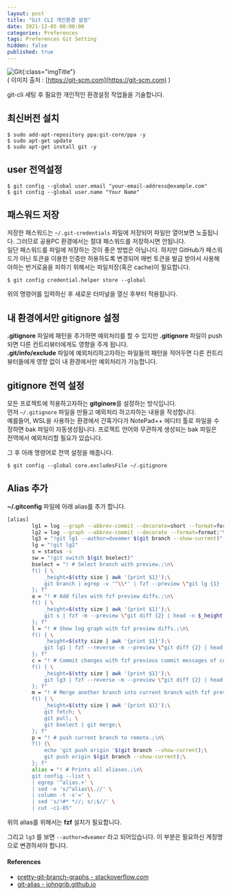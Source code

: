 ```yaml
---
layout: post
title: "Git CLI 개인환경 설정"
date: 2021-12-05 00:00:00
categories: Preferences
tags: Preferences Git Setting
hidden: false
published: true
---
```


![Git](https://git-scm.com/images/logo@2x.png){:class="imgTitle"}  
( 이미지 출처 : [https://git-scm.com](https://git-scm.com) )  

git-cli 세팅 후 필요한 개인적인 환경설정 작업들을 기술합니다.  

<!--more-->

## 최신버전 설치

~~~terminal
$ sudo add-apt-repository ppa:git-core/ppa -y
$ sudo apt-get update
$ sudo apt-get install git -y
~~~

## user 전역설정

~~~terminal
$ git config --global user.email "your-email-address@example.com"
$ git config --global user.name "Your Name"
~~~


## 패스워드 저장

저장한 패스워드는 ```~/.git-credentials``` 파일에 저장되어 파일만 열어보면 노출됩니다. 그러므로 공용PC 환경에서는 절대 패스워드를 저장하시면 안됩니다.  
일단 패스워드를 파일에 저장하는 것이 좋은 방법은 아닙니다. 하지만 GitHub가 패스워드가 아닌 토큰을 이용한 인증만 허용하도록 변경되어 매번 토큰을 발급 받아서 사용해야하는 번거로움을 피하기 위해서는 파일저장(혹은 cache)이 필요합니다.

~~~terminal
$ git config credential.helper store --global
~~~

위의 명령어를 입력하신 후 새로운 터미널을 열신 후부터 적용됩니다.  

## 내 환경에서만 gitignore 설정

**.gitignore** 파일에 패턴을 추가하면 예외처리를 할 수 있지만 **.gitignore** 파일이 push되면 다른 컨트리뷰터에게도 영향을 주게 됩니다.  
**.git/info/exclude** 파일에 예외처리하고자하는 파일들의 패턴을 적어두면 다른 컨트리뷰터들에게 영향 없이 내 환경에서만 예외처리가 가능합니다.  

## gitignore 전역 설정

모든 프로젝트에 적용하고자하는 **gitginore**를 설정하는 방식입니다.  
먼저 ```~/.gitignore``` 파일을 만들고 예외처리 하고자하는 내용을 작성합니다.  
예를들어, WSL을 사용하는 환경에서 간혹가다가 NotePad++ 에디터 툴로 파일을 수정하면 bak 파일이 자동생성됩니다. 프로젝트 언어와 무관하게 생성되는 bak 파일은 전역에서 예외처리할 필요가 있습니다.  

그 후 아래 명령어로 전역 설정을 해줍니다.  

~~~terminal
$ git config --global core.excludesFile ~/.gitignore
~~~



## Alias 추가 

**~/.gitconfig** 파일에 아래 alias를 추가 합니다.

~~~bash
[alias]
        lg1 = log --graph --abbrev-commit --decorate=short --format=format:'%C(bold blue)%h%C(reset) - %C(bold green)(%ar)%C(reset) - %C(white)%s%C(reset) %C(dim white)- %an%C(reset)%C(bold yellow)%d%C(reset)' --all
        lg2 = log --graph --abbrev-commit --decorate --format=format:'%C(bold blue)%h%C(reset) - %C(bold cyan)%aD%C(reset) - %C(bold green)(%ar)%C(reset)%C(bold yellow)%d%C(reset)%n''          %C(white)%s%C(reset) %C(dim white)- %an%C(reset)' --all
        lg3 = "!git lg1 --author=dveamer $(git branch --show-current)"
        lg = "!git lg2"
        s = status -s
        sw = "!git switch $(git bselect)"
        bselect = "! # Select branch with preview.;\n\
        f() { \
            _height=$(stty size | awk '{print $1}');\
            git branch | egrep -v '^\\*' | fzf --preview \"git lg {1} | head -n $_height\"; \
        }; f"
        a = "! # Add files with fzf preview diffs.;\n\
        f() { \
            _height=$(stty size | awk '{print $1}');\
            git s | fzf -m --preview \"git diff {2} | head -n $_height \" | awk '{print $2}' | xargs git add; \
        }; f"
        l = "! # Show log graph with fzf preview diffs.;\n\
        f() { \
            _height=$(stty size | awk '{print $1}');\
            git lg1 | fzf --reverse -m --preview \"git diff {2} | head -n $_height \" ; \
        }; f"
        c = "! # Commit changes with fzf previous commit messages of current branch;\n\
        f() { \
            _height=$(stty size | awk '{print $1}');\
            git lg3 | fzf --reverse -m --preview \"git diff {2} | head -n $_height \" | awk -F \" - \" '{print $3}' | xargs git commit -m ; \
        }; f"
        m = "! # Merge another branch into current branch with fzf previous commit messages of current branch;\n\
        f() { \
            _height=$(stty size | awk '{print $1}');\
            git fetch; \
            git pull; \
            git bselect | git merge;\
        }; f"
        p = "! # push current branch to remote.;\n\
        f() {\
            echo 'git push origin '$(git branch --show-current);\
            git push origin $(git branch --show-current);\
        }; f"
        alias = "! # Prints all aliases.;\n\
        git config --list \
        | egrep '^alias.+' \
        | sed -e 's/^alias\\.//' \
        | column -t -s'=' \
        | sed 's/!#* *//; s/;$//' \
        | cut -c1-85"
~~~

위의 alias를 위해서는 **fzf** 설치가 필요합니다.  

그리고 ```lg3``` 를 보면 ```--author=dveamer``` 라고 되어있습니다. 이 부분은 필요하신 계정명으로 변경하셔야 합니다.  

#### References

  * [pretty-git-branch-graphs - stackoverflow.com](https://stackoverflow.com/a/9074343)
  * [git-alias - johngrib.github.io](https://johngrib.github.io/wiki/git-alias/)
